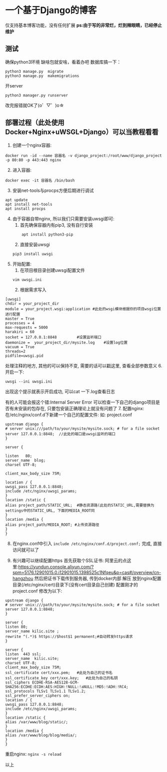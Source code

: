 # 一个基于Django的博客
仅支持基本博客功能，没有任何扩展
**ps:由于写的非常烂，烂到辣眼睛，已经停止维护**
## 测试
确保python3环境
缺啥包就安啥，看着办吧
数据库搞一下：
```
python3 manage.py  migrate
python3 manage.py  makemigrations
```
开server
```
python3 manager.py runserver
```
改完报错就OK了(o゜▽゜)o☆
## 部署过程（此处使用Docker+Nginx+uWSGL+Django）可以当教程看看
1. 创建一个nginx容器:
```
docker run -id --name 容器名 -v django_project:/root/www/django_project -p 80:80 -p 443:443 nginx
```
2. 进入容器:
```
docker exec -it 容器名 /bin/bash
```
3. 安装net-tools与procps方便后期进行调试
```
apt update
apt install net-tools
apt install procps
```
4. 由于容器自带nginx, 所以我们只需要安装uwsgi即可:
   1. 首先确保容器内有pip3, 没有自行安装
    ```
        apt install python3-pip
    ```
   2. 直接安装uwsgi
    ```
    pip3 install uwsgi
    ```
5. 开始配置:
    1. 在项目根目录创建uwsgi配置文件
    ```
    vim uwsgi.ini
    ```
    2. 根据需求写入
```
[uwsgi]
chdir = your_project_dir
module = your_project.wsgi:application #此处的wsgi模块根据你的项目wsgi位置进行配置
master = True
processes = 4
max-requests = 5000
harakiri = 60
socket = 127.0.0.1:8848			#设置监听端口
daemonize =  your_project_dir/mysite.log	#设置log位置
vacuum = True
threads=2
pidfile=uwsgi.pid
```
处理注释的地方, 其他的可以保持不变, 需要的话可以戳这里, 查看全部参数意义
6. 开启一下: 
```
uwsgi --ini uwsgi.ini
```
出现这个提示就表示开启成功, 可以cat 一下.log查看日志

有的人可能会报这个错:Internal Server Error
可以检查一下自己的django项目是否有未安装的包存在, 只要包安装正确理论上就没有问题了
7. 配置nginx:
在/etc/nginx/conf.d下新建一个自己的配置文件:
如: project.conf
```
upstream django {
# server unix:///path/to/your/mysite/mysite.sock; # for a file socket
server 127.0.0.1:8848;	//此处的端口是uwsgi监听的端口
}

server {

listen   80;  
server_name  blog;  
charset UTF-8;

client_max_body_size 75M;

location / {
uwsgi_pass 127.0.0.1:8848;
include /etc/nginx/uwsgi_params;
}
location /static {				
alias project_path/STATIC_URL;	#静态资源路(此处的STATIC_URL,需要替换为settings中的STATIC_URL, 下面的MEDIA_ROOT同
}
location /media {
alias project_path/MEDIA_ROOT; #上传资源路径
}
}
```
8. 在nginx.conf中引入
`include /etc/nginx/conf.d/project.conf;`
完成, 直接访问就可以了

9. 有兴趣可以继续配置https
首先获取个SSL证书:
阿里云的点这里:https://yundun.console.aliyun.com/?spm=5176.12901015.0.i12901015.1398525c1Nfqeu&p=cas#/overview/cn-hangzhou
然后把证书下载传到服务器, 传到docker内部
解压
放到nginx配置目录(/etc/nginx/cert)目录下(没有cert目录自己创建)
配置刚才的project.conf
修改为以下:
```
upstream django {
# server unix:///path/to/your/mysite/mysite.sock; # for a file socket
server 127.0.0.1:8848;
}

server {
listen 80;
server_name kilic.site ;
rewrite ^(.*)$ https://$host$1 permanent;#自动转发https请求
}

server {
listen  443 ssl;  
server_name  kilic.site;  
charset UTF-8;
client_max_body_size 75M;
ssl_certificate cert/xxx.pem;	#此处为自己的证书名
ssl_certificate_key cert/xxx.key;	#此处为自己的私钥
ssl_ciphers ECDHE-RSA-AES128-GCM-SHA256:ECDHE:ECDH:AES:HIGH:!NULL:!aNULL:!MD5:!ADH:!RC4;
ssl_protocols TLSv1 TLSv1.1 TLSv1.2;
ssl_prefer_server_ciphers on;
location / {
uwsgi_pass 127.0.0.1:8848;
include /etc/nginx/uwsgi_params;
}
location /static {
alias /var/www/blog/static/;
}
location /media {
alias /var/www/blog/blog/media/;
}
}
```
重启nginx:
`nginx -s reload`

以上

